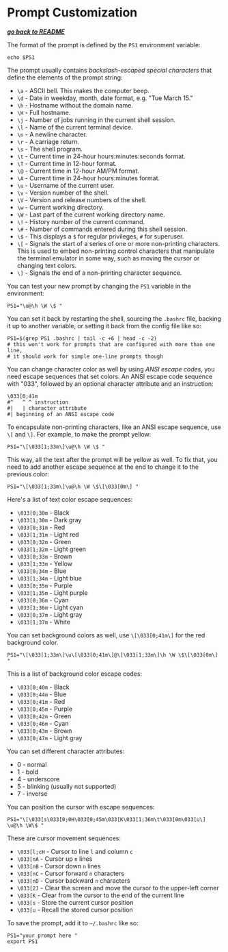 # Prompt Customization

[***go back to README***](/README.md)  

The format of the prompt is defined by the `PS1` environment variable:

    echo $PS1

The prompt usually contains *backslash-escaped special characters* that define
the elements of the prompt string:

- `\a` - ASCII bell. This makes the computer beep.
- `\d` - Date in weekday, month, date format, e.g. "Tue March 15." 
- `\h` - Hostname without the domain name.
- `\H` - Full hostname.
- `\j` - Number of jobs running in the current shell session.
- `\l` - Name of the current terminal device.
- `\n` - A newline character.
- `\r` - A carriage return.
- `\s` - The shell program.
- `\t` - Current time in 24-hour hours:minutes:seconds format.
- `\T` - Current time in 12-hour format.
- `\@` - Current time in 12-hour AM/PM format.
- `\A` - Current time in 24-hour hours:minutes format.
- `\u` - Username of the current user.
- `\v` - Version number of the shell.
- `\V` - Version and release numbers of the shell.
- `\w` - Current working directory.
- `\W` - Last part of the current working directory name.
- `\!` - History number of the current command.
- `\#` - Number of commands entered during this shell session.
- `\$` - This displays a `$` for regular privileges, `#` for superuser.
- `\[` - Signals the start of a series of one or more non-printing characters.
  This is used to embed non-printing control characters that manipulate the
  terminal emulator in some way, such as moving the cursor or changing text
  colors.
- `\]` - Signals the end of a non-printing character sequence.

You can test your new prompt by changing the `PS1` variable in the environment:

    PS1="\u@\h \W \$ "

You can set it back by restarting the shell, sourcing the `.bashrc` file,
backing it up to another variable, or setting it back from the config file like
so:

    PS1=$(grep PS1 .bashrc | tail -c +6 | head -c -2)
    # this won't work for prompts that are configured with more than one line,
    # it should work for simple one-line prompts though

You can change character color as well by using *ANSI escape codes*, you need
escape sequences that set colors. An ANSI escape code sequence with "033",
followed by an optional character attribute and an instruction:

    \033[0;41m
    #^   ^ ^ instruction
    #|   | character attribute
    #| beginning of an ANSI escape code

To encapsulate non-printing characters, like an ANSI escape sequence, use `\[`
and `\]`. For example, to make the prompt yellow:

    PS1="\[\033[1;33m\]\u@\h \W \$ "

This way, all the text after the prompt will be yellow as well. To fix that,
you need to add another escape sequence at the end to change it to the previous
color:

    PS1="\[\033[1;33m\]\u@\h \W \$\[\033[0m\] "

Here's a list of text color escape sequences:

- `\033[0;30m` - Black
- `\033[1;30m` - Dark gray
- `\033[0;31m` - Red
- `\033[1;31m` - Light red
- `\033[0;32m` - Green
- `\033[1;32m` - Light green
- `\033[0;33m` - Brown
- `\033[1;33m` - Yellow
- `\033[0;34m` - Blue
- `\033[1;34m` - Light blue
- `\033[0;35m` - Purple
- `\033[1;35m` - Light purple
- `\033[0;36m` - Cyan
- `\033[1;36m` - Light cyan
- `\033[0;37m` - Light gray
- `\033[1;37m` - White

You can set background colors as well, use `\[\033[0;41m\]` for the red
background color.

    PS1="\[\033[1;33m\]\u\[\033[0;41m\]@\[\033[1;33m\]\h \W \$\[\033[0m\] "

This is a list of background color escape codes:

- `\033[0;40m` - Black
- `\033[0;44m` - Blue
- `\033[0;41m` - Red
- `\033[0;45m` - Purple
- `\033[0;42m` - Green
- `\033[0;46m` - Cyan
- `\033[0;43m` - Brown
- `\033[0;47m` - Light gray

You can set different character attributes:

- 0 - normal
- 1 - bold
- 4 - underscore
- 5 - blinking (usually not supported)
- 7 - inverse

You can position the cursor with escape sequences:

    PS1="\[\033[s\033[0;0H\033[0;45m\033[K\033[1;36m\t\033[0m\033[u\]
    \u@\h \W\$ "

These are cursor movement sequences:

- `\033[l;cH` - Cursor to line `l` and column `c`
- `\033[nA` - Cursor up `n` lines
- `\033[nB` - Cursor down `n` lines
- `\033[nC` - Cursor forward `n` characters
- `\033[nD` - Cursor backward `n` characters
- `\033[2J` - Clear the screen and move the cursor to the upper-left corner
- `\033[K` - Clear from the cursor to the end of the current line
- `\033[s` - Store the current cursor position
- `\033[u` - Recall the stored cursor position

To save the prompt, add it to `~/.bashrc` like so:

    PS1="your prompt here "
    export PS1
